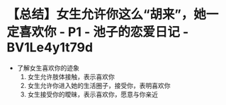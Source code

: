 # 【总结】女生允许你这么“胡来”，她一定喜欢你 - P1 - 池子的恋爱日记 - BV1Le4y1t79d

-   了解女生喜欢你的迹象
    1.  女生允许肢体接触，表示喜欢你
    2.  女生允许你进入她的生活圈子，接受你，表明喜欢你
    3.  女生接受你的曖昧，表示喜欢你，愿意与你亲近